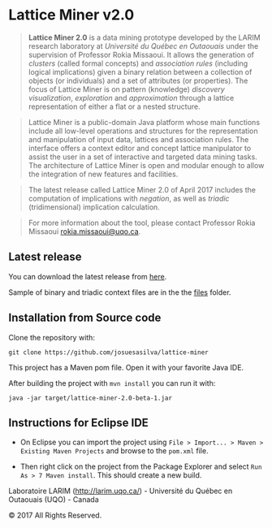 # Lattice Miner v2.0

> **Lattice Miner 2.0** is a data mining prototype developed by the LARIM research laboratory at _Université du Québec en Outaouais_ under the supervision of Professor Rokia Missaoui.  It allows the generation of _clusters_ (called formal concepts) and _association rules_ (including logical implications) given a binary relation between a collection of objects (or individuals) and a set of attributes (or properties).  The focus of Lattice Miner is on pattern (knowledge) _discovery_ _visualization_, _exploration_ and _approximation_ through a lattice representation of either a flat or a nested structure.

> Lattice Miner is a public-domain Java platform whose main functions include all low-level operations and structures for the representation and manipulation of input data, lattices and association rules. The interface offers a context editor and concept lattice manipulator to assist the user in a set of interactive and targeted data mining tasks. The architecture of Lattice Miner is open and modular enough to allow the integration of new features and facilities.

> The latest release called Lattice Miner 2.0 of April 2017 includes the computation of implications with _negation_, as well as _triadic_ (tridimensional) implication calculation.

> For more information about the tool, please contact Professor Rokia Missaoui rokia.missaoui@uqo.ca.

## Latest release

You can download the latest release from [here](https://github.com/LarimUQO/lattice-miner/releases/latest).

Sample of binary and triadic context files are in the the [files](https://github.com/LarimUQO/lattice-miner/tree/master/files) folder.

## Installation from Source code

Clone the repository with:

```
git clone https://github.com/josuesasilva/lattice-miner
```

This project has a Maven pom file. Open it with your favorite Java IDE.

After building the project with `mvn install` you can run it with:

```
java -jar target/lattice-miner-2.0-beta-1.jar
```

## Instructions for Eclipse IDE

- On Eclipse you can import the project using  `File > Import... > Maven > Existing Maven Projects` and browse to the `pom.xml` file.

- Then right click on the project from the Package Explorer and select `Run As > 7 Maven install`. This should create a new build.


Laboratoire LARIM (http://larim.uqo.ca/) - Université du Québec en Outaouais (UQO) - Canada

&copy; 2017 All Rights Reserved.

